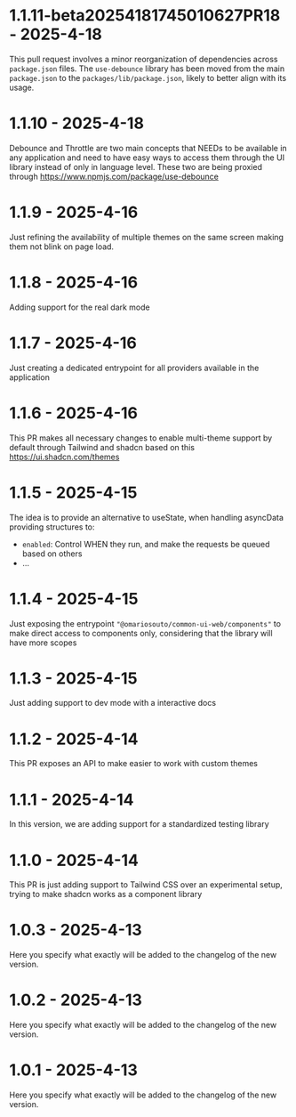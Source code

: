 # 1.1.11-beta20254181745010627PR18 - 2025-4-18

This pull request involves a minor reorganization of dependencies across `package.json` files. The `use-debounce` library has been moved from the main `package.json` to the `packages/lib/package.json`, likely to better align with its usage.


# 1.1.10 - 2025-4-18

Debounce and Throttle are two main concepts that NEEDs to be available in any application and need to have easy ways to access them through the UI library instead of only in language level.
These two are being proxied through https://www.npmjs.com/package/use-debounce


# 1.1.9 - 2025-4-16

Just refining the availability of multiple themes on the same screen making them not blink on page load.


# 1.1.8 - 2025-4-16

Adding support for the real dark mode


# 1.1.7 - 2025-4-16

Just creating a dedicated entrypoint for all providers available in the application


# 1.1.6 - 2025-4-16

This PR makes all necessary changes to enable multi-theme support by default through Tailwind and shadcn based on this https://ui.shadcn.com/themes


# 1.1.5 - 2025-4-15

The idea is to provide an alternative to useState, when handling asyncData providing structures to:
- `enabled`: Control WHEN they run, and make the requests be queued based on others
- ...


# 1.1.4 - 2025-4-15

Just exposing the entrypoint `"@omariosouto/common-ui-web/components"` to make direct access to components only, considering that the library will have more scopes


# 1.1.3 - 2025-4-15

Just adding support to dev mode with a interactive docs


# 1.1.2 - 2025-4-14

This PR exposes an API to make easier to work with custom themes


# 1.1.1 - 2025-4-14

In this version, we are adding support for a standardized testing library


# 1.1.0 - 2025-4-14

This PR is just adding support to Tailwind CSS over an experimental setup, trying to make shadcn works as a component library


# 1.0.3 - 2025-4-13

Here you specify what exactly will be added to the changelog of the new version.


# 1.0.2 - 2025-4-13

Here you specify what exactly will be added to the changelog of the new version.


# 1.0.1 - 2025-4-13

Here you specify what exactly will be added to the changelog of the new version.


